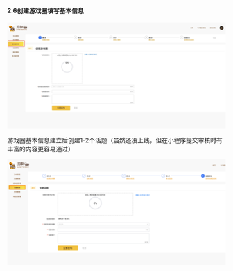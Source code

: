 #### 2.6创建游戏圈填写基本信息

[![图片](./image/6feb8257-d0e5-4d27-a43d-ca0de967ecf9.013.png "图片")](./image/6feb8257-d0e5-4d27-a43d-ca0de967ecf9.013.png)

游戏圈基本信息建立后创建1-2个话题（虽然还没上线，但在小程序提交审核时有丰富的内容更容易通过）

[![图片](./image/6feb8257-d0e5-4d27-a43d-ca0de967ecf9.014.png "图片")](./image/6feb8257-d0e5-4d27-a43d-ca0de967ecf9.014.png)